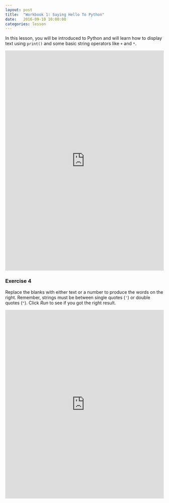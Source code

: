 ```yaml
---
layout: post
title:  "Workbook 1: Saying Hello To Python"
date:   2016-09-10 10:00:00
categories: lesson
---
```


In this lesson, you will be introduced to Python and will learn how to display text using `print()` and some basic string operators like `+` and `*`.

<iframe src="https://trinket.io/embed/python/4cd05e4d77" width="100%" height="700" frameborder="0" marginwidth="0" marginheight="0" allowfullscreen></iframe>


### Exercise 4

Replace the blanks with either text or a number to produce the words on the right.  Remember, strings must be between
single quotes (`'`) or double quotes (`"`).  Click _Run_ to see if you got the right result.

<iframe src="https://trinket.io/embed/python/9a39edca43" width="100%" height="600" frameborder="0" marginwidth="0" marginheight="0" allowfullscreen></iframe>
